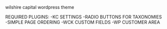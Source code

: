 wilshire capital wordpress theme

REQUIRED PLUGINS:
-KC SETTINGS
-RADIO BUTTONS FOR TAXONOMIES
-SIMPLE PAGE ORDERING
-WCK CUSTOM FIELDS
-WP CUSTOMER AREA
